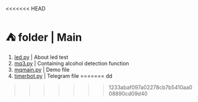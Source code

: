 <<<<<<< HEAD
# ⛺️ folder | __Main__

1. [led.py](https://github.com/charmingjae/raspberry/blob/master/main/led.py) | About led test
2. [mq3.py](https://github.com/charmingjae/raspberry/blob/master/main/mq3.py) | Containing alcohol detection function
3. [mqmain.py](https://github.com/charmingjae/raspberry/blob/master/main/mqmain.py) | Demo file
4. [timerbot.py](https://github.com/charmingjae/raspberry/blob/master/main/timerbot.py) | Telegram file
=======
dd
>>>>>>> 1233abaf097a02278cb7b5410aa008890cd09d40
